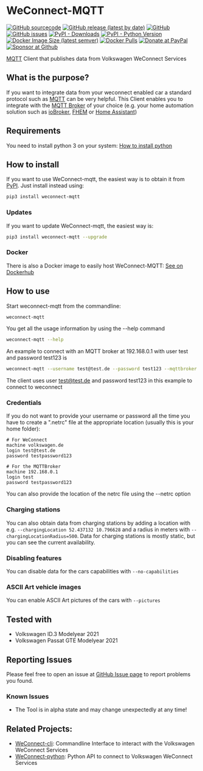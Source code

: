 # WeConnect-MQTT
[![GitHub sourcecode](https://img.shields.io/badge/Source-GitHub-green)](https://github.com/tillsteinbach/WeConnect-mqtt/)
[![GitHub release (latest by date)](https://img.shields.io/github/v/release/tillsteinbach/WeConnect-mqtt)](https://github.com/tillsteinbach/WeConnect-mqtt/releases/latest)
[![GitHub](https://img.shields.io/github/license/tillsteinbach/WeConnect-mqtt)](https://github.com/tillsteinbach/WeConnect-mqtt/blob/master/LICENSE)
[![GitHub issues](https://img.shields.io/github/issues/tillsteinbach/WeConnect-mqtt)](https://github.com/tillsteinbach/WeConnect-mqtt/issues)
[![PyPI - Downloads](https://img.shields.io/pypi/dm/weconnect-mqtt?label=PyPI%20Downloads)](https://pypi.org/project/weconnect-mqtt/)
[![PyPI - Python Version](https://img.shields.io/pypi/pyversions/weconnect-mqtt)](https://pypi.org/project/weconnect-mqtt/)
[![Docker Image Size (latest semver)](https://img.shields.io/docker/image-size/tillsteinbach/weconnect-mqtt?sort=semver)](https://hub.docker.com/r/tillsteinbach/weconnect-mqtt)
[![Docker Pulls](https://img.shields.io/docker/pulls/tillsteinbach/weconnect-mqtt)](https://hub.docker.com/r/tillsteinbach/weconnect-mqtt)
[![Donate at PayPal](https://img.shields.io/badge/Donate-PayPal-2997d8)](https://www.paypal.com/donate?hosted_button_id=2BVFF5GJ9SXAJ)
[![Sponsor at Github](https://img.shields.io/badge/Sponsor-GitHub-28a745)](https://github.com/sponsors/tillsteinbach)

[MQTT](https://mqtt.org) Client that publishes data from Volkswagen WeConnect Services

## What is the purpose?
If you want to integrate data from your weconnect enabled car a standard protocol such as [MQTT](https://mqtt.org) can be very helpful. This Client enables you to integrate with the [MQTT Broker](https://mqtt.org/software/) of your choice (e.g. your home automation solution such as [ioBroker](https://www.iobroker.net), [FHEM](https://fhem.de) or [Home Assistant](https://www.home-assistant.io))

## Requirements
You need to install python 3 on your system: [How to install python](https://realpython.com/installing-python/)

## How to install
If you want to use WeConnect-mqtt, the easiest way is to obtain it from [PyPI](https://pypi.org/project/weconnect-mqtt/). Just install instead using:
```bash
pip3 install weconnect-mqtt
```
### Updates
If you want to update WeConnect-mqtt, the easiest way is:
```bash
pip3 install weconnect-mqtt --upgrade
```
### Docker
There is also a Docker image to easily host WeConnect-MQTT: [See on Dockerhub](https://hub.docker.com/repository/docker/tillsteinbach/weconnect-mqtt)

## How to use
Start weconnect-mqtt from the commandline:
```bash
weconnect-mqtt
```
You get all the usage information by using the --help command
```bash
weconnect-mqtt --help
```
An example to connect with an MQTT broker at 192.168.0.1 with user test and password test123 is
```bash
weconnect-mqtt --username test@test.de --password test123 --mqttbroker 192.168.0.1 --mqtt-username test --mqtt-password test123 --prefix weconnect
```
The client uses user test@test.de and password test123 in this example to connect to weconnect

### Credentials
If you do not want to provide your username or password all the time you have to create a ".netrc" file at the appropriate location (usually this is your home folder):
```
# For WeConnect
machine volkswagen.de
login test@test.de
password testpassword123

# For the MQTTBroker
machine 192.168.0.1
login test
password testpassword123
```
You can also provide the location of the netrc file using the --netrc option

### Charging stations
You can also obtain data from charging stations by adding a location with e.g. `--chargingLocation 52.437132 10.796628` and a radius in meters with `--chargingLocationRadius=500`.
Data for charging stations is mostly static, but you can see the current availability.

### Disabling features
You can disable data for the cars capabilities with `--no-capabilities`

### ASCII Art vehicle images
You can enable ASCII Art pictures of the cars with `--pictures`

## Tested with
- Volkswagen ID.3 Modelyear 2021
- Volkswagen Passat GTE Modelyear 2021

## Reporting Issues
Please feel free to open an issue at [GitHub Issue page](https://github.com/tillsteinbach/WeConnect-mqtt/issues) to report problems you found.

### Known Issues
- The Tool is in alpha state and may change unexpectedly at any time!

## Related Projects:
- [WeConnect-cli](https://github.com/tillsteinbach/WeConnect-cli): Commandline Interface to interact with the Volkswagen WeConnect Services
- [WeConnect-python](https://github.com/tillsteinbach/WeConnect-python): Python API to connect to Volkswagen WeConnect Services
